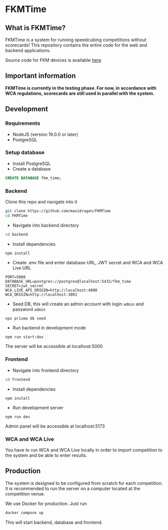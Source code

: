 # FKMTime

## What is FKMTime?

FKMTime is a system for running speedcubing competitions without scorecards! This repository contains the entire code for the web and backend applications. 

Source code for FKM devices is available [here](https://github.com/filipton/fkm-timer)

## Important information
**FKMTime is currently in the testing phase. For now, in accordance with WCA regulations, scorecards are still used in parallel with the system.**

## Development

### Requirements
- NodeJS (version 19.0.0 or later)
- PostgreSQL

### Setup database

- Install PostgreSQL
- Create a database
```sql
CREATE DATABASE fkm_time;
```

### Backend

Clone this repo and navigate into it
```bash
git clone https://github.com/maxidragon/FKMTime
cd FKMTime
```

- Navigate into backend directory
```bash
cd backend
```

- Install dependencies
```bash
npm install
```

- Create .env file and enter database URL, JWT secret and WCA and WCA Live URL
```
PORT=5000
DATABASE_URL=postgres://postgres@localhost:5432/fkm_time
SECRET=jwt_secret
WCA_LIVE_API_ORIGIN=http://localhost:4000
WCA_ORIGIN=http://localhost:3001
```

- Seed DB, this will create an admin account with login `admin` and password `admin`
```
npx prisma db seed
```

- Run backend in development mode
```
npm run start:dev
```

The server will be accessible at localhost:5000

### Frontend

- Navigate into frontend directory
```bash
cd frontend
```

- Install dependencies
```
npm install
```

- Run development server
```
npm run dev
```

Admin panel will be accessible at localhost:5173

### WCA and WCA Live

You have to run WCA and WCA Live locally in order to import competition to the system and be able to enter results.

## Production

The system is designed to be configured from scratch for each competition. It is recommended to run the server on a computer located at the competition venue.

We use Docker for production. Just run

```bash
docker compose up
```

This will start backend, database and frontend. 
